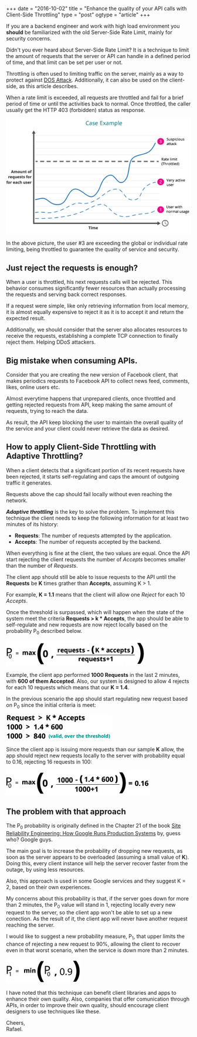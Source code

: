 +++
date = "2016-10-02"
title = "Enhance the quality of your API calls with Client-Side Throttling"
type = "post"
ogtype = "article"
+++

If you are a backend engineer and work with high load environment you **should** be familiarized with the old Server-Side Rate Limit, mainly for security concerns.

Didn't you ever heard about Server-Side Rate Limit? It is a technique to limit the amount of requests that the server or API can handle in a defined period of time, and that limit can be set per user or not.

Throttling is often used to limiting traffic on the server, mainly as a way to protect against [DOS Attack](https://en.wikipedia.org/wiki/Denial-of-service_attack). Additionally, it can also be used on the client-side, as this article describes.

When a rate limit is exceeded, all requests are throttled and fail for a brief period of time or until the activities back to normal. Once throttled, the caller usually get the HTTP 403 (forbidden) status as response.

![Rate Limit & Throttling Graph](/img/client-side-throttling/Rate-Limit-and-Throttling-Graph.jpg)

In the above picture, the user #3 are exceeding the global or individual rate limiting, being throttled to guarantee the quality of service and security.

## Just reject the requests is enough?

When a user is throttled, his next requests calls will be rejected. This behavior consumes significantly fewer resources than actually processing the requests and serving back correct responses.

If a request were simple, like only retrieving information from local memory, it is almost equally expensive to reject it as it is to accept it and return the expected result.

Additionally, we should consider that the server also allocates resources to receive the requests, establishing a complete TCP connection to finally reject them. Helping DDoS attackers.

## Big mistake when consuming APIs.

Consider that you are creating the new version of Facebook client, that makes periodics requests to Facebook API to collect news feed, comments, likes, online users etc.

Almost everytime happens that unprepared clients, once throttled and getting rejected requests from API, keep making the same amount of requests, trying to reach the data.

As result, the API keep blocking the user to maintain the overall quality of the service and your client could never retrieve the data as desired.

## How to apply Client-Side Throttling with Adaptive Throttling?

When a client detects that a significant portion of its recent requests have been rejected, it starts self-regulating and caps the amount of outgoing traffic it generates.

Requests above the cap should fail locally without even reaching the network.

***Adaptive throttling*** is the key to solve the problem. To implement this technique the client needs to keep the following information for at least two minutes of its history:

* **Requests**: The number of requests attempted by the application.
* **Accepts**: The number of requests accepted by the backend.

When everything is fine at the client, the two values are equal. Once the API start rejecting the client requests the number of *Accepts* becomes smaller than the number of *Requests*.

The client app should still be able to issue requests to the API until the **Requests** be **K** times grather than **Accepts**, assuming K > 1.

For example, **K = 1.1** means that the client will allow one *Reject* for each 10 *Accepts*.

Once the threshold is surpassed, which will happen when the state of the system meet the criteria **Requests > k * Accepts**, the app should be able to self-regulate and new requests are now reject locally based on the probability P<sub>0</sub> described below.

![Adaptive throttling Probability](/img/client-side-throttling/adaptative-throttling.jpg)

Example, the client app performed **1000 Requests** in the last 2 minutes, with **600 of them Accepted**. Also, our system is designed to allow 4 rejects for each 10 requests which means that our **K = 1.4**.

In the previous scenario the app should start regulating new request based on P<sub>0</sub> since the initial criteria is meet:

![Initial Criteria](/img/client-side-throttling/initial-criteria.jpg)

Since the client app is issuing more requests than our sample **K** allow, the app should reject new requests locally to the server with probability equal to 0.16, rejecting 16 requests in 100:

![Probability Answer](/img/client-side-throttling/probability-answer.jpg)

## The problem with that approach

The P<sub>0</sub> probability is originally defined in the Chapter 21 of the book <a href="https://www.amazon.com/Site-Reliability-Engineering-Production-Systems/dp/149192912X" target="_blank">Site Reliability Engineering: How Google Runs Production Systems</a> by, guess who? Google guys.

The main goal is to increase the probability of dropping new requests, as soon as the server appears to be overloaded (assuming a small value  of **K**). Doing this, every client instance will help the server recover faster from the outage, by using less resources.

Also, this approach is used in some Google services and they suggest K = 2, based on their own experiences.

My concerns about this probability is that, if the server goes down for more than 2 minutes, the P<sub>0</sub> value will stand in 1, rejecting locally every new request to the server, so the client app won't be able to set up a new conection. As the result of it, the client app will never have another request reaching the server.

I would like to suggest a new probability measure, P<sub>1</sub>, that upper limits the chance of rejecting a new request to 90%, allowing the client to recover even in that worst scenario, when the service is down more than 2 minutes.

![Alternative Probability Measure](/img/client-side-throttling/alternative-probability-measure.jpg)

I have noted that this technique can benefit client libraries and apps to enhance their own quality. Also, companies that offer comunication through APIs, in order to improve their own quality, should encourage client designers to use techniques like these.

Cheers,<br>
Rafael.
